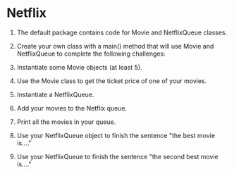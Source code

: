 

# Netflix

1. The default package contains code for Movie and NetflixQueue classes.

2. Create your own class with a main() method that will use Movie and NetflixQueue to complete the following challenges:

1. Instantiate some Movie objects (at least 5).
2. Use the Movie class to get the ticket price of one of your movies.

3. Instantiate a NetflixQueue.
4. Add your movies to the Netflix queue.
5. Print all the movies in your queue.

6. Use your NetflixQueue object to finish the sentence "the best movie is...."
7. Use your NetflixQueue to finish the sentence "the second best movie is...."


